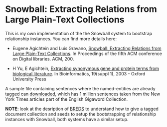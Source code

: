 Snowball: Extracting Relations from Large Plain-Text Collections
================================================================

This is my own implementation of the the Snowball system to bootstrap relationship instances. You can find more details here: 

- Eugene Agichtein and Luis Gravano, [Snowball: Extracting Relations from Large Plain-Text Collections](http://www.mathcs.emory.edu/~eugene/papers/dl00.pdf). In Proceedings of the fifth ACM conference on Digital libraries. ACM, 200.

- H Yu, E Agichtein, [Extracting synonymous gene and protein terms from biological literature](http://bioinformatics.oxfordjournals.org/content/19/suppl_1/i340.full.pdf). In Bioinformatics, 19(suppl 1), 2003 - Oxford University Press

A sample file containing sentences where the named-entities are already tagged can [downloaded](https://drive.google.com/open?id=0B0CbnDgKi0PyM1FEQXJRTlZtSTg), which has 1 million sentences taken from the New York Times articles part of the English Gigaword Collection.

**NOTE**: look at the desription of [BREDS](https://github.com/davidsbatista/BREDS) to understand how to give a tagged document collection and seeds to setup the bootstrapping of relationship instances with Snowball, both systems have a similar setup.
